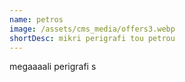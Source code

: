 ```yaml
---
name: petros
image: /assets/cms_media/offers3.webp
shortDesc: mikri perigrafi tou petrou
---
```

megaaaali perigrafi s